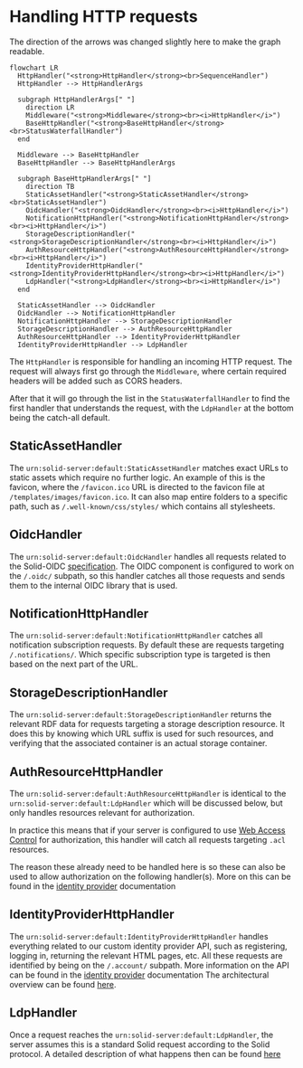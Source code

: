 # Handling HTTP requests

The direction of the arrows was changed slightly here to make the graph readable.

```mermaid
flowchart LR
  HttpHandler("<strong>HttpHandler</strong><br>SequenceHandler")
  HttpHandler --> HttpHandlerArgs

  subgraph HttpHandlerArgs[" "]
    direction LR
    Middleware("<strong>Middleware</strong><br><i>HttpHandler</i>")
    BaseHttpHandler("<strong>BaseHttpHandler</strong><br>StatusWaterfallHandler")
  end

  Middleware --> BaseHttpHandler
  BaseHttpHandler --> BaseHttpHandlerArgs

  subgraph BaseHttpHandlerArgs[" "]
    direction TB
    StaticAssetHandler("<strong>StaticAssetHandler</strong><br>StaticAssetHandler")
    OidcHandler("<strong>OidcHandler</strong><br><i>HttpHandler</i>")
    NotificationHttpHandler("<strong>NotificationHttpHandler</strong><br><i>HttpHandler</i>")
    StorageDescriptionHandler("<strong>StorageDescriptionHandler</strong><br><i>HttpHandler</i>")
    AuthResourceHttpHandler("<strong>AuthResourceHttpHandler</strong><br><i>HttpHandler</i>")
    IdentityProviderHttpHandler("<strong>IdentityProviderHttpHandler</strong><br><i>HttpHandler</i>")
    LdpHandler("<strong>LdpHandler</strong><br><i>HttpHandler</i>")
  end

  StaticAssetHandler --> OidcHandler
  OidcHandler --> NotificationHttpHandler
  NotificationHttpHandler --> StorageDescriptionHandler
  StorageDescriptionHandler --> AuthResourceHttpHandler
  AuthResourceHttpHandler --> IdentityProviderHttpHandler
  IdentityProviderHttpHandler --> LdpHandler
```

The `HttpHandler` is responsible for handling an incoming HTTP request.
The request will always first go through the `Middleware`,
where certain required headers will be added such as CORS headers.

After that it will go through the list in the `StatusWaterfallHandler`
to find the first handler that understands the request,
with the `LdpHandler` at the bottom being the catch-all default.

## StaticAssetHandler

The `urn:solid-server:default:StaticAssetHandler` matches exact URLs to static assets which require no further logic.
An example of this is the favicon, where the `/favicon.ico` URL
is directed to the favicon file at `/templates/images/favicon.ico`.
It can also map entire folders to a specific path, such as `/.well-known/css/styles/` which contains all stylesheets.

## OidcHandler

The `urn:solid-server:default:OidcHandler` handles all requests related
to the Solid-OIDC [specification](https://solid.github.io/solid-oidc/).
The OIDC component is configured to work on the `/.oidc/` subpath,
so this handler catches all those requests and sends them to the internal OIDC library that is used.

## NotificationHttpHandler

The `urn:solid-server:default:NotificationHttpHandler` catches all notification subscription requests.
By default these are requests targeting `/.notifications/`.
Which specific subscription type is targeted is then based on the next part of the URL.

## StorageDescriptionHandler

The `urn:solid-server:default:StorageDescriptionHandler` returns the relevant RDF data
for requests targeting a storage description resource.
It does this by knowing which URL suffix is used for such resources,
and verifying that the associated container is an actual storage container.

## AuthResourceHttpHandler

The `urn:solid-server:default:AuthResourceHttpHandler` is identical
to the `urn:solid-server:default:LdpHandler` which will be discussed below,
but only handles resources relevant for authorization.

In practice this means that if your server is configured
to use [Web Access Control](https://solidproject.org/TR/wac) for authorization,
this handler will catch all requests targeting `.acl` resources.

The reason these already need to be handled here is so these can also be used
to allow authorization on the following handler(s).
More on this can be found in the [identity provider](../../../usage/identity-provider/#access) documentation

## IdentityProviderHttpHandler

The `urn:solid-server:default:IdentityProviderHttpHandler` handles everything
related to our custom identity provider API, such as registering, logging in, returning the relevant HTML pages, etc.
All these requests are identified by being on the `/.account/` subpath.
More information on the API can be found in the [identity provider](../../../usage/identity-provider) documentation
The architectural overview can be found [here](accounts/overview.md).

## LdpHandler

Once a request reaches the `urn:solid-server:default:LdpHandler`,
the server assumes this is a standard Solid request according to the Solid protocol.
A detailed description of what happens then can be found [here](protocol/overview.md)
